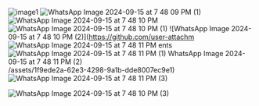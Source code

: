 ![image1](https://github.com/user-attachments/assets/71bf655f-4d3e-4048-8c2c-81747aac0029)
![WhatsApp Image 2024-09-15 at 7 48 09 PM (1)](https://github.com/user-attachments/assets/e3114686-ea65-4dfe-b32c-7d199647336f)
![WhatsApp Image 2024-09-15 at 7 48 10 PM](https://github.com/user-attachments/assets/8f8f01df-fb3c-41aa-83a1-8809ec277213)
![WhatsApp Image 2024-09-15 at 7 48 10 PM (1)](https://github.com/user-attachments/assets/3806a5cf-91e7-4c65-a8d1-362550375702)
![WhatsApp Image 2024-09-15 at 7 48 10 PM (2)](https://github.com/user-attachm
![WhatsApp Image 2024-09-15 at 7 48 11 PM](https://github.com/user-attachments/assets/3acd339f-a068-4060-9be7-885f7333d437)
ents
![WhatsApp Image 2024-09-15 at 7 48 11 PM (1)
![WhatsApp Image 2024-09-15 at 7 48 11 PM (2)](https://github.com/user-attachments/assets/91b8cf1e-aafe-4cee-bbeb-539c6da8767e)
](https://github.com/user-attachments/assets/48714cf5-f72c-49c6-9c4e-941d96259bbf)
/assets/1f9ede2a-62e3-4298-9a1b-dde8007ec9e1)
![WhatsApp Image 2024-09-15 at 7 48 11 PM (3)](https://github.com/user-attachments/assets/42772ad4-b7d4-47a4-8b3c-6ddf25186aca)

![WhatsApp Image 2024-09-15 at 7 48 10 PM (3)](https://github.com/user-attachments/assets/2677150c-c957-445f-b630-1ce7bd6ac6af)
